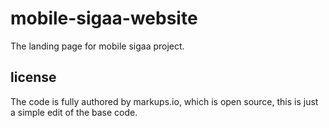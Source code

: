 # mobile-sigaa-website
 The landing page for mobile sigaa project.

## license
The code is fully authored by markups.io, which is open source, this is just a simple edit of the base code.